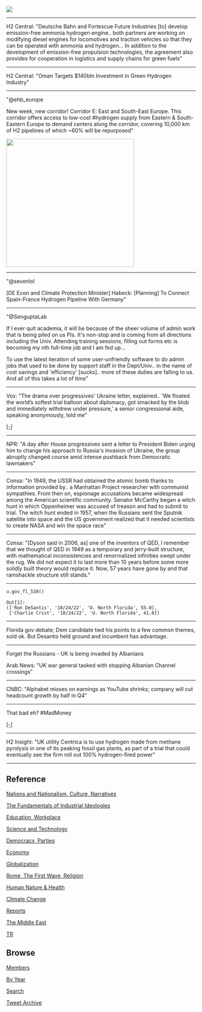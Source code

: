 <img src="https://drive.google.com/uc?export=view&id=1B2wf9R7AMH1d7Vw6e2mucLbIQ5NSjir7"/>

---

H2 Central: "Deutsche Bahn and Fortescue Future Industries [to]
develop emission-free ammonia hydrogen engine.. both partners are
working on modifying diesel engines for locomotives and traction
vehicles so that they can be operated with ammonia and hydrogen... In
addition to the development of emission-free propulsion technologies,
the agreement also provides for cooperation in logistics and supply
chains for green fuels"

---

H2 Central: "Oman Targets $140bln Investment in Green Hydrogen
Industry"

---

"@ehb_europe

New week, new corridor! Corridor E: East and South-East Europe. This
corridor offers access to low-cost #hydrogen supply from Eastern &
South-Eastern Europe to demand centers along the corridor, covering
10,000 km of H2 pipelines of which ~60% will be repurposed"

<img width="340" src="https://pbs.twimg.com/media/Ff55XloXwAAGA03?format=jpg&name=small"/>

---

"@sevenloI

[DE Econ and Climate Protection Minister] Habeck: [Planning] To
Connect Spain-France Hydrogen Pipeline With Germany"

---

"@SenguptaLab

If I ever quit academia, it will be because of the sheer volume of
admin work that is being piled on us PIs. It's non-stop and is coming
from all directions including the Univ. Attending training sessions,
filling out forms etc is becoming my nth full-time job and I am fed
up...

To use the latest iteration of some user-unfriendly software to do
admin jobs that used to be done by support staff in the Dept/Univ.. in
the name of cost savings and 'efficiency' [sucks].. more of these
duties are falling to us. And all of this takes a lot of time"

---

Vox: "The drama over progressives' Ukraine letter, explained.. 'We
floated the world’s softest trial balloon about diplomacy, got smacked
by the blob and immediately withdrew under pressure,' a senior
congressional aide, speaking anonymously, told me"

[[-]](https://www.vox.com/policy-and-politics/2022/10/26/23423574/congressional-progressive-caucus-ukraine-russia-letter-diplomacy)

---

NPR: "A day after House progressives sent a letter to President Biden
urging him to change his approach to Russia's invasion of Ukraine, the
group abruptly changed course amid intense pushback from Democratic
lawmakers"

---

Consa: "In 1949, the USSR had obtained the atomic bomb thanks to
information provided by.. a Manhattan Project researcher with
communist sympathies. From then on, espionage accusations became
widespread among the American scientific community. Senator McCarthy
began a witch hunt in which Oppenheimer was accused of treason and had
to submit to trial. The witch hunt ended in 1957, when the Russians
sent the Sputnik satellite into space and the US government realized
that it needed scientists to create NASA and win the space race"

---

Consa: "[Dyson said in 2006, as] one of the inventors of QED, I
remember that we thought of QED in 1949 as a temporary and jerry-built
structure, with mathematical inconsistencies and renormalized
infinities swept under the rug. We did not expect it to last more than
10 years before some more solidly built theory would replace it. Now,
57 years have gone by and that ramshackle structure still stands."

---

```python
u.gov_fl_538()
```

```text
Out[1]: 
(['Ron DeSantis', '10/24/22', 'U. North Florida', 55.0],
 ['Charlie Crist', '10/24/22', 'U. North Florida', 41.0])
```

---

Florida gov debate; Dem candidate tied his points to a few common
themes, sold ok. But Desantis held ground and incumbent has advantage.

---

Forget the Russians - UK is being invaded by Albanians

Arab News: "UK war general tasked with stopping Albanian Channel crossings"

---

CNBC: "Alphabet misses on earnings as YouTube shrinks; company will
cut headcount growth by half in Q4"

---

That bad eh? \#MadMoney

[[-]](https://pbs.twimg.com/media/FgDhEuIWAAAN4jB?format=jpg&name=small)

---

H2 Insight: "UK utility Centrica is to use hydrogen made from methane
pyrolysis in one of its peaking fossil gas plants, as part of a trial
that could eventually see the firm roll out 100% hydrogen-fired power"

---

## Reference

[Nations and Nationalism, Culture, Narratives](2013/02/nations-and-nationalism.html)

[The Fundamentals of Industrial Ideologies](2011/04/fundamentals-of-industrial-ideologies.html)

[Education, Workplace](2017/09/education-workplace.html)

[Science and Technology](2018/09/science-technology.html)

[Democracy, Parties](2016/11/democracy.html)

[Economy](2018/05/economy.html)

[Globalization](2018/09/globalization.html)

[Rome, The First Wave, Religion](2017/12/rome.html)

[Human Nature & Health](2020/07/human-nature.html)

[Climate Change](2018/12/climate.html)

[Reports](2019/05/reports.html)

[The Middle East](2019/07/middleeast.html)

[TR](../tr)

## Browse

[Members](2022/08/members.html)

[By Year](years.html)

[Search](search.html)

[Tweet Archive](tweets/index.html)


